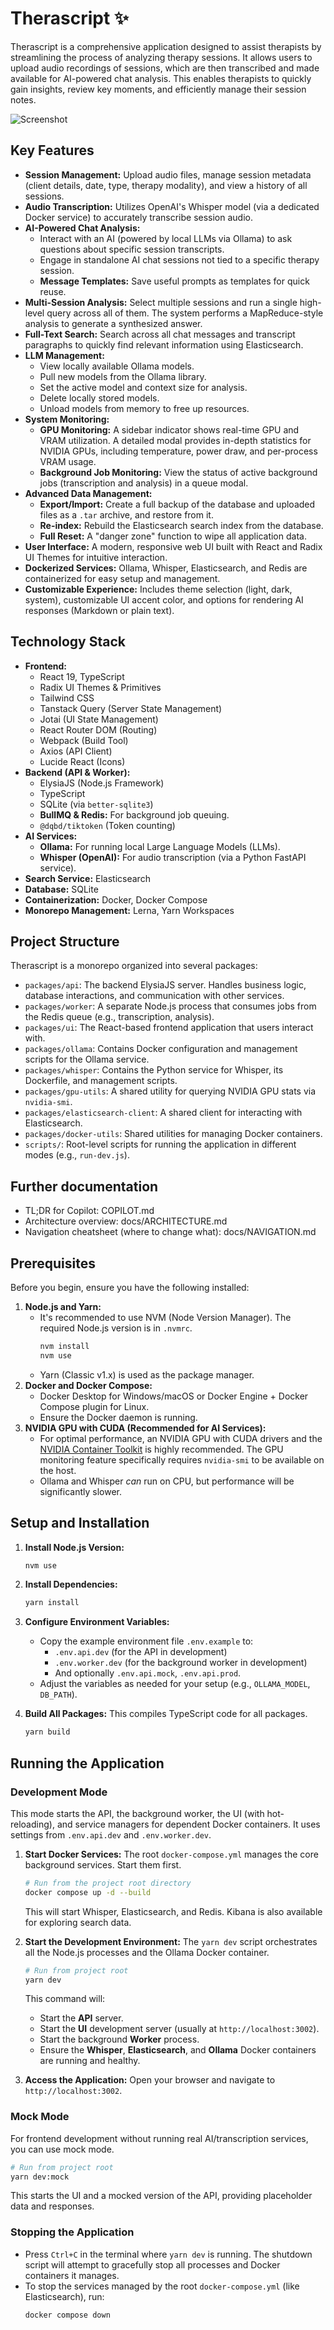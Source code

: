 # Therascript ✨

Therascript is a comprehensive application designed to assist therapists by streamlining the process of analyzing therapy sessions. It allows users to upload audio recordings of sessions, which are then transcribed and made available for AI-powered chat analysis. This enables therapists to quickly gain insights, review key moments, and efficiently manage their session notes.

![Screenshot](screenshot.png)

## Key Features

*   **Session Management:** Upload audio files, manage session metadata (client details, date, type, therapy modality), and view a history of all sessions.
*   **Audio Transcription:** Utilizes OpenAI's Whisper model (via a dedicated Docker service) to accurately transcribe session audio.
*   **AI-Powered Chat Analysis:**
    *   Interact with an AI (powered by local LLMs via Ollama) to ask questions about specific session transcripts.
    *   Engage in standalone AI chat sessions not tied to a specific therapy session.
    *   **Message Templates:** Save useful prompts as templates for quick reuse.
*   **Multi-Session Analysis:** Select multiple sessions and run a single high-level query across all of them. The system performs a MapReduce-style analysis to generate a synthesized answer.
*   **Full-Text Search:** Search across all chat messages and transcript paragraphs to quickly find relevant information using Elasticsearch.
*   **LLM Management:**
    *   View locally available Ollama models.
    *   Pull new models from the Ollama library.
    *   Set the active model and context size for analysis.
    *   Delete locally stored models.
    *   Unload models from memory to free up resources.
*   **System Monitoring:**
    *   **GPU Monitoring:** A sidebar indicator shows real-time GPU and VRAM utilization. A detailed modal provides in-depth statistics for NVIDIA GPUs, including temperature, power draw, and per-process VRAM usage.
    *   **Background Job Monitoring:** View the status of active background jobs (transcription and analysis) in a queue modal.
*   **Advanced Data Management:**
    *   **Export/Import:** Create a full backup of the database and uploaded files as a `.tar` archive, and restore from it.
    *   **Re-index:** Rebuild the Elasticsearch search index from the database.
    *   **Full Reset:** A "danger zone" function to wipe all application data.
*   **User Interface:** A modern, responsive web UI built with React and Radix UI Themes for intuitive interaction.
*   **Dockerized Services:** Ollama, Whisper, Elasticsearch, and Redis are containerized for easy setup and management.
*   **Customizable Experience:** Includes theme selection (light, dark, system), customizable UI accent color, and options for rendering AI responses (Markdown or plain text).

## Technology Stack

*   **Frontend:**
    *   React 19, TypeScript
    *   Radix UI Themes & Primitives
    *   Tailwind CSS
    *   Tanstack Query (Server State Management)
    *   Jotai (UI State Management)
    *   React Router DOM (Routing)
    *   Webpack (Build Tool)
    *   Axios (API Client)
    *   Lucide React (Icons)
*   **Backend (API & Worker):**
    *   ElysiaJS (Node.js Framework)
    *   TypeScript
    *   SQLite (via `better-sqlite3`)
    *   **BullMQ & Redis:** For background job queuing.
    *   `@dqbd/tiktoken` (Token counting)
*   **AI Services:**
    *   **Ollama:** For running local Large Language Models (LLMs).
    *   **Whisper (OpenAI):** For audio transcription (via a Python FastAPI service).
*   **Search Service:** Elasticsearch
*   **Database:** SQLite
*   **Containerization:** Docker, Docker Compose
*   **Monorepo Management:** Lerna, Yarn Workspaces

## Project Structure

Therascript is a monorepo organized into several packages:

*   `packages/api`: The backend ElysiaJS server. Handles business logic, database interactions, and communication with other services.
*   `packages/worker`: A separate Node.js process that consumes jobs from the Redis queue (e.g., transcription, analysis).
*   `packages/ui`: The React-based frontend application that users interact with.
*   `packages/ollama`: Contains Docker configuration and management scripts for the Ollama service.
*   `packages/whisper`: Contains the Python service for Whisper, its Dockerfile, and management scripts.
*   `packages/gpu-utils`: A shared utility for querying NVIDIA GPU stats via `nvidia-smi`.
*   `packages/elasticsearch-client`: A shared client for interacting with Elasticsearch.
*   `packages/docker-utils`: Shared utilities for managing Docker containers.
*   `scripts/`: Root-level scripts for running the application in different modes (e.g., `run-dev.js`).

## Further documentation

- TL;DR for Copilot: COPILOT.md
- Architecture overview: docs/ARCHITECTURE.md
- Navigation cheatsheet (where to change what): docs/NAVIGATION.md

## Prerequisites

Before you begin, ensure you have the following installed:

1.  **Node.js and Yarn:**
    *   It's recommended to use NVM (Node Version Manager). The required Node.js version is in `.nvmrc`.
        ```bash
        nvm install
        nvm use
        ```
    *   Yarn (Classic v1.x) is used as the package manager.
2.  **Docker and Docker Compose:**
    *   Docker Desktop for Windows/macOS or Docker Engine + Docker Compose plugin for Linux.
    *   Ensure the Docker daemon is running.
3.  **NVIDIA GPU with CUDA (Recommended for AI Services):**
    *   For optimal performance, an NVIDIA GPU with CUDA drivers and the [NVIDIA Container Toolkit](https://docs.nvidia.com/datacenter/cloud-native/container-toolkit/latest/install-guide.html) is highly recommended. The GPU monitoring feature specifically requires `nvidia-smi` to be available on the host.
    *   Ollama and Whisper *can* run on CPU, but performance will be significantly slower.

## Setup and Installation

1.  **Install Node.js Version:**
    ```bash
    nvm use
    ```

2.  **Install Dependencies:**
    ```bash
    yarn install
    ```

3.  **Configure Environment Variables:**
    *   Copy the example environment file `.env.example` to:
        *   `.env.api.dev` (for the API in development)
        *   `.env.worker.dev` (for the background worker in development)
        *   And optionally `.env.api.mock`, `.env.api.prod`.
    *   Adjust the variables as needed for your setup (e.g., `OLLAMA_MODEL`, `DB_PATH`).

4.  **Build All Packages:**
    This compiles TypeScript code for all packages.
    ```bash
    yarn build
    ```

## Running the Application

### Development Mode

This mode starts the API, the background worker, the UI (with hot-reloading), and service managers for dependent Docker containers. It uses settings from `.env.api.dev` and `.env.worker.dev`.

1.  **Start Docker Services:**
    The root `docker-compose.yml` manages the core background services. Start them first.
    ```bash
    # Run from the project root directory
    docker compose up -d --build
    ```
    This will start Whisper, Elasticsearch, and Redis. Kibana is also available for exploring search data.

2.  **Start the Development Environment:**
    The `yarn dev` script orchestrates all the Node.js processes and the Ollama Docker container.
    ```bash
    # Run from project root
    yarn dev
    ```
    This command will:
    *   Start the **API** server.
    *   Start the **UI** development server (usually at `http://localhost:3002`).
    *   Start the background **Worker** process.
    *   Ensure the **Whisper**, **Elasticsearch**, and **Ollama** Docker containers are running and healthy.

3.  **Access the Application:**
    Open your browser and navigate to `http://localhost:3002`.

### Mock Mode

For frontend development without running real AI/transcription services, you can use mock mode.

```bash
# Run from project root
yarn dev:mock
```
This starts the UI and a mocked version of the API, providing placeholder data and responses.

### Stopping the Application

*   Press `Ctrl+C` in the terminal where `yarn dev` is running. The shutdown script will attempt to gracefully stop all processes and Docker containers it manages.
*   To stop the services managed by the root `docker-compose.yml` (like Elasticsearch), run:
    ```bash
    docker compose down
    ```
